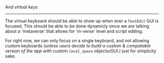 *And virtual keys*

---

The virtual keyboard should be able to show up when ever a `TextEdit` GUI is focused. This should be able to be done dynamicly since we are talking about a 'metaverse' that allows for 'in-verse' level and script editing.

For right now, we can only focus on a single keyboard, and not allowing custom keyboards _(unless users decide to build a custom & compatable version of the app with custom `local_space` objects/GUI.)_ just for simplicity sake.

